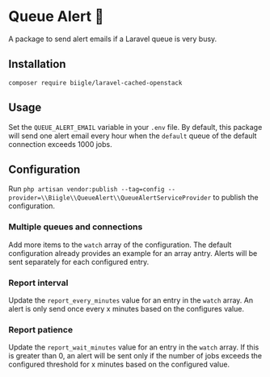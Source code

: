 # Queue Alert 🚨

A package to send alert emails if a Laravel queue is very busy.

## Installation

```
composer require biigle/laravel-cached-openstack
```

## Usage

Set the `QUEUE_ALERT_EMAIL` variable in your `.env` file. By default, this package will send one alert email every hour when the `default` queue of the default connection exceeds 1000 jobs.

## Configuration

Run `php artisan vendor:publish --tag=config --provider=\\Biigle\\QueueAlert\\QueueAlertServiceProvider` to publish the configuration.

### Multiple queues and connections

Add more items to the `watch` array of the configuration. The default configuration already provides an example for an array antry. Alerts will be sent separately for each configured entry.

### Report interval

Update the `report_every_minutes` value for an entry in the `watch` array. An alert is only send once every x minutes based on the configures value.

### Report patience

Update the `report_wait_minutes` value for an entry in the `watch` array. If this is greater than 0, an alert will be sent only if the number of jobs exceeds the configured threshold for x minutes based on the configured value.
